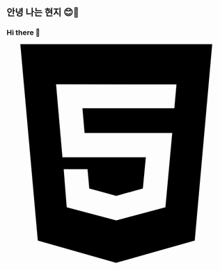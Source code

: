 ## 안녕 나는 현지 😊💛

### Hi there 👋
<svg role="img" viewBox="0 0 24 24" xmlns="http://www.w3.org/2000/svg"><title>HTML5</title><path d="M1.5 0h21l-1.91 21.563L11.977 24l-8.564-2.438L1.5 0zm7.031 9.75l-.232-2.718 10.059.003.23-2.622L5.412 4.41l.698 8.01h9.126l-.326 3.426-2.91.804-2.955-.81-.188-2.11H6.248l.33 4.171L12 19.351l5.379-1.443.744-8.157H8.531z"/></svg>
<!--
**aicul313/aicul313** is a ✨ _special_ ✨ repository because its `README.md` (this file) appears on your GitHub profile.

Here are some ideas to get you started:

- 🔭 I’m currently working on ...
- 🌱 I’m currently learning ...
- 👯 I’m looking to collaborate on ...
- 🤔 I’m looking for help with ...
- 💬 Ask me about ...
- 📫 How to reach me: ...
- 😄 Pronouns: ...
- ⚡ Fun fact: ...
-->
